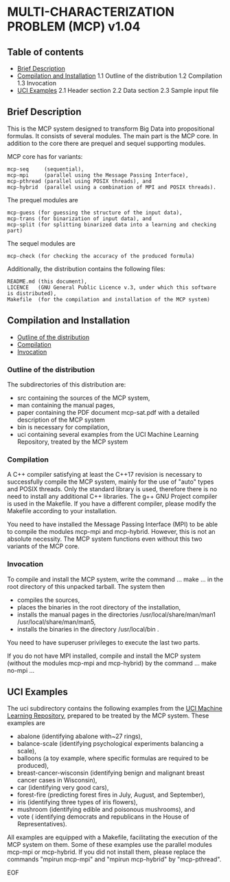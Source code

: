 # MULTI-CHARACTERIZATION PROBLEM (MCP) v1.04
				   
## Table of contents

* [Brief Description](#brief-description)
* [Compilation and Installation](#compilation-and-installation)
   1.1 Outline of the distribution
   1.2 Compilation
   1.3 Invocation
* [UCI Examples](#uci-examples)
   2.1 Header section
   2.2 Data section
   2.3 Sample input file



## Brief Description

This  is  the   MCP  system  designed  to  transform   Big  Data  into
propositional formulas. It consists of  several modules. The main part
is the MCP core. In addition to  the core there are prequel and sequel
supporting modules.

MCP core has for variants:

    mcp-seq     (sequential),
    mcp-mpi     (parallel using the Message Passing Interface),
    mcp-pthread (parallel using POSIX threads), and
    mcp-hybrid  (parallel using a combination of MPI and POSIX threads).

The prequel modules are

    mcp-guess (for guessing the structure of the input data),
    mcp-trans (for binarization of input data), and
    mcp-split (for splitting binarized data into a learning and checking part)

The sequel modules are

    mcp-check (for checking the accuracy of the produced formula)

Additionally, the distribution contains the following files:

    README.md (this document),
    LICENCE   (GNU General Public Licence v.3, under which this software is distributed),
    Makefile  (for the compilation and installation of the MCP system)

## Compilation and Installation
* [Outline of the distribution](#outline-of-the-distribution)
* [Compilation](#compilation)
* [Invocation](#invocation)

### Outline of the distribution

The subdirectories of this distribution are:
 - src   containing the sources of the MCP system,
 - man   containing the manual pages,
 - paper containing the PDF document mcp-sat.pdf with a detailed
   	 description of the MCP system
 - bin   is necessary for compilation,
 - uci   containing several examples from the UCI Machine Learning
         Repository, treated by the MCP system

### Compilation

A C++ compiler satisfying at least  the C++17 revision is necessary to
successfully  compile the  MCP system,  mainly for  the use  of "auto"
types and POSIX threads. Only  the standard library is used, therefore
there is no need to install any additional C++ libraries.  The g++ GNU
Project compiler  is used  in the  Makefile. If  you have  a different
compiler, please modify the Makefile according to your installation.

You need to  have installed the Message Passing Interface  (MPI) to be
able to compile the modules  mcp-mpi and mcp-hybrid.  However, this is
not an absolute necessity. The  MCP system functions even without this
two variants of the MCP core.

### Invocation

To compile and install the MCP system, write the command
...
   make
...
in the root directory of this unpacked tarball. The system then

   - compiles the sources,
   - places the binaries in the root directory of the installation,
   - installs the manual pages in the directories
     /usr/local/share/man/man1 /usr/local/share/man/man5,
   - installs the binaries in the directory /usr/local/bin .

You need to have superuser privileges to execute the last two parts.

If you do  not have MPI installed, compile and  install the MCP system
(without the modules mcp-mpi and mcp-hybrid) by the command
...
    make no-mpi
...
## UCI Examples

The  uci subdirectory  contains the  following examples  from the  [UCI
Machine Learning Repository](http://archive.ics.uci.edu/ml/), prepared
to be treated by the MCP system. These examples are

 - abalone (identifying abalone with~27 rings),
 - balance-scale (identifying psychological experiments balancing a scale),
 - balloons (a toy example, where specific formulas are required to be produced),
 - breast-cancer-wisconsin (identifying benign and malignant breast cancer cases in Wisconsin),
 - car (identifying very good cars),
 - forest-fire (predicting forest fires in July, August, and September),
 - iris (identifying three types of iris flowers),
 - mushroom (identifying edible and poisonous mushrooms), and
 - vote ( identifying democrats and republicans in the House of Representatives).

All examples are equipped with  a Makefile, facilitating the execution
of the  MCP system on  them. Some of  these examples use  the parallel
modules mcp-mpi  or mcp-hybrid.  If  you did not install  them, please
replace  the  commands "mpirun  mcp-mpi"  and  "mpirun mcp-hybrid"  by
"mcp-pthread".

EOF
